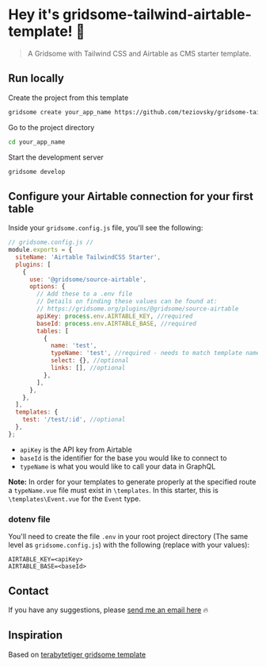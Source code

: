 # Hey it's gridsome-tailwind-airtable-template! 🤝

> A Gridsome with Tailwind CSS and Airtable as CMS starter template.

## Run locally

Create the project from this template

```bash
gridsome create your_app_name https://github.com/teziovsky/gridsome-tailwind-airtable-template.git
```

Go to the project directory

```bash
cd your_app_name
```

Start the development server

```bash
gridsome develop
```

## Configure your Airtable connection for your first table

Inside your `gridsome.config.js` file, you'll see the following:

```javascript
// gridsome.config.js //
module.exports = {
  siteName: 'Airtable TailwindCSS Starter',
  plugins: [
    {
      use: '@gridsome/source-airtable',
      options: {
        // Add these to a .env file
        // Details on finding these values can be found at:
        // https://gridsome.org/plugins/@gridsome/source-airtable
        apiKey: process.env.AIRTABLE_KEY, //required
        baseId: process.env.AIRTABLE_BASE, //required
        tables: [
          {
            name: 'test',
            typeName: 'test', //required - needs to match template name
            select: {}, //optional
            links: [], //optional
          },
        ],
      },
    },
  ],
  templates: {
    test: '/test/:id', //optional
  },
};

```

- `apiKey` is the API key from Airtable
- `baseId` is the identifier for the base you would like to connect to
- `typeName` is what you would like to call your data in GraphQL

**Note:** In order for your templates to generate properly at the specified route a `typeName.vue` file must exist
in `\templates`. In this starter, this is `\templates\Event.vue` for the `Event` type.

### dotenv file

You'll need to create the file `.env` in your root project directory (The same level as `gridsome.config.js`) with the
following (replace with your values):

```dotenv
AIRTABLE_KEY=<apiKey>
AIRTABLE_BASE=<baseId>
```

## Contact

If you have any suggestions, please [send me an email here](mailto:kontakt@jakubsoboczynski.pl) 🔥

## Inspiration

Based on [terabytetiger gridsome template](https://github.com/terabytetiger/gridsome-airtable-starter)
